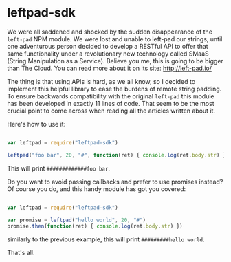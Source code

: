 # leftpad-sdk

We were all saddened and shocked by the sudden disappearance of the `left-pad` NPM module. We were lost and unable to left-pad our strings, until one adventurous person decided to develop a RESTful API to offer that same functionality under a revolutionary new technology called SMaaS (String Manipulation as a Service). Believe you me, this is going to be bigger than The Cloud. You can read more about it on its site: http://left-pad.io/

The thing is that using APIs is hard, as we all know, so I decided to implement this helpful library to ease the burdens of remote string padding. To ensure backwards compatibility with the original `left-pad` this module has been developed in exactly 11 lines of code. That seem to be the most crucial point to come across when reading all the articles written about it.

Here's how to use it:

```javascript

var leftpad = require("leftpad-sdk")

leftpad("foo bar", 20, "#", function(ret) { console.log(ret.body.str) })
```

This will print `#############foo bar`.

Do you want to avoid passing callbacks and prefer to use promises instead? Of course you do, and this handy module has got you covered:

```javascript

var leftpad = require("leftpad-sdk")

var promise = leftpad("hello world", 20, "#")
promise.then(function(ret) { console.log(ret.body.str) })
```
similarly to the previous example, this will print `#########hello world`.

That's all.
